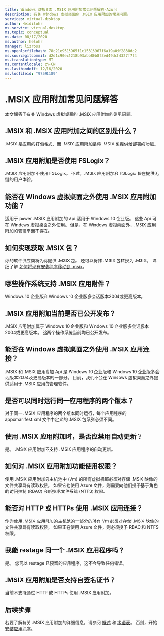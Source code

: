 ```yaml
---
title: Windows 虚拟桌面 .MSIX 应用附加常见问题解答-Azure
description: 有关 Windows 虚拟桌面的 .MSIX 应用附加的常见问题。
services: virtual-desktop
author: Heidilohr
ms.service: virtual-desktop
ms.topic: conceptual
ms.date: 08/17/2020
ms.author: helohr
manager: lizross
ms.openlocfilehash: 78c21e9515965f1c15315967f6a19a0df2838dc2
ms.sourcegitcommit: d2d1c90ec5218b93abb80b8f3ed49dcf4327f7f4
ms.translationtype: MT
ms.contentlocale: zh-CN
ms.lasthandoff: 12/16/2020
ms.locfileid: "97591189"
---
```

# <a name="msix-app-attach-faq"></a>.MSIX 应用附加常见问题解答

本文解答了有关 Windows 虚拟桌面的 .MSIX 应用附加的常见问题。

## <a name="whats-the-difference-between-msix-and-msix-app-attach"></a>.MSIX 和 .MSIX 应用附加之间的区别是什么？

.MSIX 是应用的打包格式，而 .MSIX 应用附加是将 .MSIX 包提供给部署的功能。

## <a name="does-msix-app-attach-use-fslogix"></a>.MSIX 应用附加是否使用 FSLogix？

.MSIX 应用附加不使用 FSLogix。 不过，.MSIX 应用附加和 FSLogix 旨在提供无缝的用户体验。

## <a name="can-i-use-the-msix-app-attach-outside-of-windows-virtual-desktop"></a>能否在 Windows 虚拟桌面之外使用 .MSIX 应用附加功能？

适用于 power .MSIX 应用附加的 Api 适用于 Windows 10 企业版。 这些 Api 可在 Windows 虚拟桌面之外使用。 但是，在 Windows 虚拟桌面外，.MSIX 应用附加的管理平面不存在。

## <a name="how-do-i-get-an-msix-package"></a>如何实现获取 .MSIX 包？

你的软件供应商将为你提供 .MSIX 包。 还可以将非 .MSIX 包转换为 .MSIX。 详细了解 [如何将现有安装程序移动到 .msix](/windows/msix/packaging-tool/create-an-msix-overview#how-to-move-your-existing-installers-to-msix)。

## <a name="which-operating-systems-support-msix-app-attach"></a>哪些操作系统支持 .MSIX 应用附件？

Windows 10 企业版和 Windows 10 企业版多会话版本2004或更高版本。

## <a name="is-msix-app-attach-currently-generally-available"></a>.MSIX 应用附加当前是否已公开发布？

.MSIX 应用附加属于 Windows 10 企业版和 Windows 10 企业版多会话版本2004或更高版本。 这两个操作系统当前均已公开发布。 

## <a name="can-i-use-msix-app-attach-outside-of-windows-virtual-desktop"></a>能否在 Windows 虚拟桌面之外使用 .MSIX 应用连接？

.MSIX 和 .MSIX 应用附加 Api 是 Windows 10 企业版和 Windows 10 企业版多会话版本2004及更高版本的一部分。 目前，我们不会在 Windows 虚拟桌面之外提供适用于 .MSIX 应用的管理软件。

## <a name="can-i-run-two-versions-of-the-same-application-at-the-same-time"></a>是否可以同时运行同一应用程序的两个版本？

对于同一 .MSIX 应用程序的两个版本同时运行，每个应用程序的 appxmanifest.xml 文件中定义的 .MSIX 包系列必须不同。

## <a name="should-i-disable-auto-update-when-using-msix-app-attach"></a>使用 .MSIX 应用附加时，是否应禁用自动更新？

是。 .MSIX 应用附加不支持 .MSIX 应用程序的自动更新。

## <a name="how-do-permissions-work-with-msix-app-attach"></a>如何对 .MSIX 应用附加功能使用权限？

使用 .MSIX 应用附加的主机池中 (Vm) 的所有虚拟机都必须对存储 .MSIX 映像的文件共享具有读取权限。 如果它也使用 Azure 文件，则需要向他们授予基于角色的访问控制 (RBAC) 和新技术文件系统 (NTFS) 权限。

## <a name="can-i-use-msix-app-attach-for-http-or-https"></a>能否对 HTTP 或 HTTPs 使用 .MSIX 应用连接？

作为使用 .MSIX 应用附加的主机池的一部分的所有 Vm 必须对存储 .MSIX 映像的文件共享具有读取权限。 如果正在使用 Azure 文件，则必须授予 RBAC 和 NTFS 权限。

## <a name="can-i-restage-the-same-msix-application"></a>我能 restage 同一个 .MSIX 应用程序吗？

是。 您可以 restage 已预留的应用程序，这不会导致任何错误。

## <a name="does-msix-app-attach-support-self-signed-certificates"></a>.MSIX 应用附加是否支持自签名证书？

当前不支持通过 HTTP 或 HTTPs 使用 .MSIX 应用附加。


## <a name="next-steps"></a>后续步骤

若要了解有关 .MSIX 应用附加的详细信息，请参阅 [概述](what-is-app-attach.md) 和 [术语表](app-attach-glossary.md)。 否则，开始 [安装应用程序](app-attach.md)。
